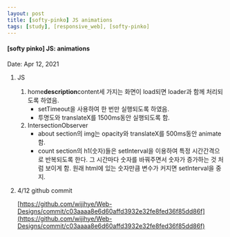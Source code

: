 ```yaml
---
layout: post
title: [softy-pinko] JS animations
tags: [study], [responsive_web], [softy-pinko]
---
```


#### [softy pinko] JS: animations

Date: Apr 12, 2021

1. JS

   1. home**description**content세 가지는 화면이 load되면 loader과 함께 처리되도록 하였음.
      - setTimeout을 사용하여 한 번만 실행되도록 하였음.
      - 투명도와 translateX를 1500ms동안 실행되도록 함.
   2. IntersectionObserver
      - about section의 img는 opacity와 translateX를 500ms동안 animate함.
      - count section의 h1(숫자)들은 setInterval을 이용하여 특정 시간간격으로 반복되도록 한다. 그 시간마다 숫자를 바꿔주면서 숫자가 증가하는 것 처럼 보이게 함. 원래 html에 있는 숫자만큼 변수가 커지면 setInterval을 중지.

2. 4/12 github commit

   [https://github.com/wijihye/Web-Designs/commit/c03aaaa8e6d60affd3932e32fe8fed36f85dd86f](https://github.com/wijihye/Web-Designs/commit/c03aaaa8e6d60affd3932e32fe8fed36f85dd86f)
